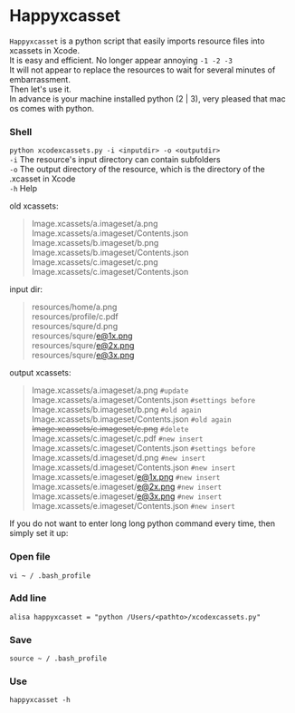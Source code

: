 # Happyxcasset
`Happyxcasset` is a python script that easily imports resource files into xcassets in Xcode.   
It is easy and efficient.
No longer appear annoying `-1 -2 -3`   
It will not appear to replace the resources to wait for several minutes of embarrassment.   
Then let's use it.   
In advance is your machine installed python (2 | 3), very pleased that mac os comes with python.   
### Shell   
`python xcodexcassets.py -i <inputdir> -o <outputdir>`   
`-i` The resource's input directory can contain subfolders   
`-o` The output directory of the resource, which is the directory of the .xcasset in Xcode   
`-h` Help

old xcassets:   
>Image.xcassets/a.imageset/a.png   
Image.xcassets/a.imageset/Contents.json   
Image.xcassets/b.imageset/b.png   
Image.xcassets/b.imageset/Contents.json  
Image.xcassets/c.imageset/c.png   
Image.xcassets/c.imageset/Contents.json   

input dir:   
>resources/home/a.png     
resources/profile/c.pdf   
resources/squre/d.png   
resources/squre/e@1x.png   
resources/squre/e@2x.png   
resources/squre/e@3x.png   

output xcassets:
>Image.xcassets/a.imageset/a.png   `#update`   
Image.xcassets/a.imageset/Contents.json   `#settings before`   
Image.xcassets/b.imageset/b.png    `#old again`   
Image.xcassets/b.imageset/Contents.json   `#old again`   
~~Image.xcassets/c.imageset/c.png~~    `#delete`
Image.xcassets/c.imageset/c.pdf    `#new insert`   
Image.xcassets/c.imageset/Contents.json   `#settings before`   
Image.xcassets/d.imageset/d.png    `#new insert`   
Image.xcassets/d.imageset/Contents.json   `#new insert`   
Image.xcassets/e.imageset/e@1x.png    `#new insert`   
Image.xcassets/e.imageset/e@2x.png    `#new insert`   
Image.xcassets/e.imageset/e@3x.png    `#new insert`   
Image.xcassets/e.imageset/Contents.json    `#new insert`   

If you do not want to enter long long python command every time, then simply set it up:
### Open file   
`vi ~ / .bash_profile`   
### Add line    
`alisa happyxcasset = "python /Users/<pathto>/xcodexcassets.py"` 
### Save
`source ~ / .bash_profile`     
### Use   
`happyxcasset -h`   
